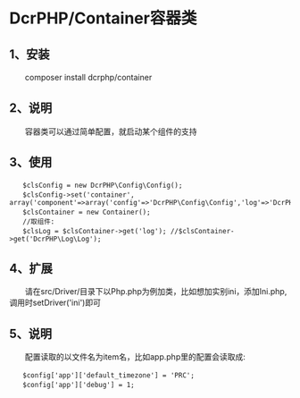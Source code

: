 # DcrPHP/Container容器类

## 1、安装
　　composer install dcrphp/container

## 2、说明
　　容器类可以通过简单配置，就启动某个组件的支持  

## 3、使用
```
　　$clsConfig = new DcrPHP\Config\Config();
　　$clsConfig->set('container', array('component'=>array('config'=>'DcrPHP\Config\Config','log'=>'DcrPHP\Log\Log')));
　　$clsContainer = new Container();
　　//取组件:
　　$clsLog = $clsContainer->get('log'); //$clsContainer->get('DcrPHP\Log\Log');
```    

## 4、扩展
　　请在src/Driver/目录下以Php.php为例加类，比如想加实别ini，添加Ini.php,调用时setDriver('ini')即可

## 5、说明
　　配置读取的以文件名为item名，比如app.php里的配置会读取成:  
```
　　$config['app']['default_timezone'] = 'PRC';
　　$config['app']['debug'] = 1;
``` 
